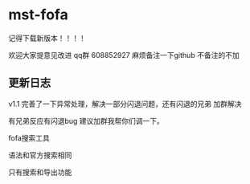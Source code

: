 # mst-fofa
记得下载新版本！！！！

欢迎大家提意见改进
qq群 608852927 麻烦备注一下github 不备注的不加
## 更新日志
v1.1 完善了一下异常处理，解决一部分闪退问题，还有闪退的兄弟 加群解决



有兄弟反应有闪退bug  建议加群我帮你们调一下。

fofa搜索工具

语法和官方搜索相同 

只有搜索和导出功能 



